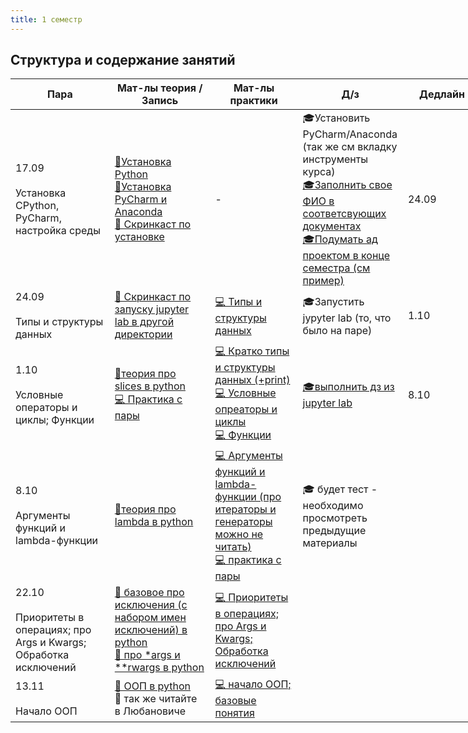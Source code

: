 ```yaml
---
title: 1 семестр
---
```


## Структура и содержание занятий

<table class="tg" style="undefined;table-layout: fixed; width: 753px">
<colgroup>
<col style="width: 235px">
<col style="width: 230px">
<col style="width: 185px">
<col style="width: 170px">
<col style="width: 185px">
</colgroup>
<thead>
  <tr>
    <th class="tg-c3ow">Пара</th>
    <th class="tg-c3ow">Мат-лы теория /<br>Запись</th>
    <th class="tg-c3ow">Мат-лы<br>практики</th>
    <th class="tg-c3ow">Д/з</th>
    <th class="tg-c3ow">Дедлайн</th>
  </tr>
</thead>
<tbody>
  <tr>
    <td class="tg-0pky">17.09<br><br>Установка CPython, PyСharm,<br>настройка среды</td>
    <td class="tg-0pky"><a href="https://drive.google.com/file/d/1uJTuNXo1CBN-ujcjbW7DutYlJjxq96LM/view?usp=sharing" target="_blank" rel="noopener noreferrer">📄Установка Python</a><br><a href="https://drive.google.com/drive/folders/1Snhi7DKWnlCBJfayHC2s8TEx0fLSKDbu" target="_blank" rel="noopener noreferrer">📄Установка PyCharm и Anaconda</a><br><a href="https://drive.google.com/file/d/1RQVsCD3sRXn_UriPjHoh5Y0TSOzmD0kI/view?usp=sharing" target="_blank" rel="noopener noreferrer">🛑 Скринкаст по установке</a><br></td>
    <td class="tg-c3ow">-</td>
    <td class="tg-c3ow">🎓Установить PyCharm/Anaconda (так же см вкладку инструменты курса)<br><a href="https://drive.google.com/drive/folders/1icJClM3hsQnxlxniidZMvJD-Po713K8w" target="_blank" rel="noopener noreferrer">🎓Заполнить свое ФИО в соответсвующих документах</a><br><a href="https://docs.google.com/spreadsheets/d/1553U-B6Tma7EfMIgbIfIYDuRZcma8XhZGONlbLcb8vU/edit?usp=sharing" target="_blank" rel="noopener noreferrer">🎓Подумать ад проектом в конце семестра (см пример)</a><br></td>
    <td class="tg-c3ow">24.09</td>
</tr>
<tr>
    <td class="tg-0pky">24.09<br><br>Типы и структуры данных</td>
    <td class="tg-0pky"><a href="https://drive.google.com/file/d/1l1yatCegm1ADlj5raG9ejs23CXddvQjw/view?usp=sharing" target="_blank" rel="noopener noreferrer">🛑 Скринкаст по запуску jupyter lab в другой директории</a><br></td>
    <td class="tg-c3ow"><a href="https://drive.google.com/file/d/17bmZYNgIUVDP-6O55xcvfSRv5qXloYUw/view?usp=sharing" target="_blank" rel="noopener noreferrer">💻 Типы и структуры данных</a><br></td>
    <td class="tg-c3ow">🎓Запустить jypyter lab (то, что было на паре)</td>
    <td class="tg-c3ow">1.10</td>
  </tr>  
  <tr>
    <td class="tg-0pky">1.10<br><br>Условные операторы и циклы; Функции</td>
    <td class="tg-0pky"><a href="https://habr.com/ru/post/89456/" target="_blank" rel="noopener noreferrer">📄теория про slices в python </a><br> <a href="https://drive.google.com/file/d/1HHkGJlkGWeK7Rp9oYH9eksYdALa7DVcl/view?usp=sharing" target="_blank" rel="noopener noreferrer">💻 Практика с пары </a><br></td>
    <td class="tg-c3ow"><a href="https://drive.google.com/file/d/1rAD8FSdgrhg4Guphh868IQ4qYrxiJSsl/view?usp=sharing" target="_blank" rel="noopener noreferrer">💻 Кратко типы и структуры данных (+print) </a><br><a href="https://drive.google.com/file/d/14Yi_FpdRaDkzDGsYe9azAfM30MmVoqmS/view?usp=sharing" target="_blank" rel="noopener noreferrer">💻 Условные опреаторы и циклы </a><br><a href="https://drive.google.com/file/d/1l7o41Sat3dzIXS5chQWRAordrnv469kG/view?usp=sharing" target="_blank" rel="noopener noreferrer">💻 Функции </a><br></td>
    <td class="tg-c3ow"><a href="https://drive.google.com/file/d/1HKzEGk2s04DvjGmDQENDccgqbR08-hqu/view?usp=sharing" target="_blank" rel="noopener noreferrer">🎓выполнить дз из jupyter lab </a></td>
    <td class="tg-c3ow">8.10</td>
</tr>  
  <td class="tg-0pky">8.10<br><br>Аргументы функций и lambda-функции</td>
  <td class="tg-0pky"><a href="https://cs.stanford.edu/people/nick/py/python-map-lambda.html" target="_blank" rel="noopener noreferrer">📄теория про lambda в python </a><br></td>
  <td class="tg-c3ow"><a href="https://drive.google.com/file/d/1beQr-xefHC3datIrzsyKi4MTXILvLyDT/view?usp=sharing" target="_blank" rel="noopener noreferrer">💻 Аргументы функций и lambda-функции (про итераторы и генераторы можно не читать)</a><br><a href="https://vk.com/away.php?to=https%3A%2F%2Freplit.com%2Fjoin%2Fsivinwufyq-mikhailpolinov&cc_key=" target="_blank" rel="noopener noreferrer">💻 практика с пары</a><br></td>
  <td class="tg-c3ow">🎓 будет тест - необходимо просмотреть предыдущие материалы</td>
    <td class="tg-c3ow"></td>
  </tr>
<tr>
  <td class="tg-0pky">22.10<br><br>Приоритеты в операциях; про Args и Kwargs; Обработка исключений</td>
  <td class="tg-0pky"><a href="https://pythonworld.ru/tipy-dannyx-v-python/isklyucheniya-v-python-konstrukciya-try-except-dlya-obrabotki-isklyuchenij.html" target="_blank" rel="noopener noreferrer">📄 базовое про исключения (с набором имен исключений) в python </a><br><a href="https://www.programiz.com/python-programming/args-and-kwargs" target="_blank" rel="noopener noreferrer">📄 про *args и **rwargs в python </a><br></td>
  <td class="tg-c3ow"><a href="https://drive.google.com/file/d/1hBjHfmVUZUuFZfpLmtIvYh5KBaWCYXdm/view?usp=sharing" target="_blank" rel="noopener noreferrer">💻 Приоритеты в операциях; про Args и Kwargs; Обработка исключений</a><br></td>
  <td class="tg-c3ow"> </td>
    <td class="tg-c3ow"></td> 
   </tr>
<tr>
  <td class="tg-0pky">13.11<br><br>Начало ООП</td>
  <td class="tg-0pky"><a href="https://proglib.io/p/python-oop" target="_blank" rel="noopener noreferrer">📄 ООП в python </a><br> 📄 так же читайте в Любановиче <br></td>
  <td class="tg-c3ow"><a href="https://drive.google.com/file/d/1i0lur4ewiT6rDJKVCCMqbf-YBeJCBdzx/view?usp=sharing" target="_blank" rel="noopener noreferrer">💻 начало ООП; базовые понятия</a><br></td>
  <td class="tg-c3ow"> </td>
    <td class="tg-c3ow"></td> 
</tbody>
</table>
